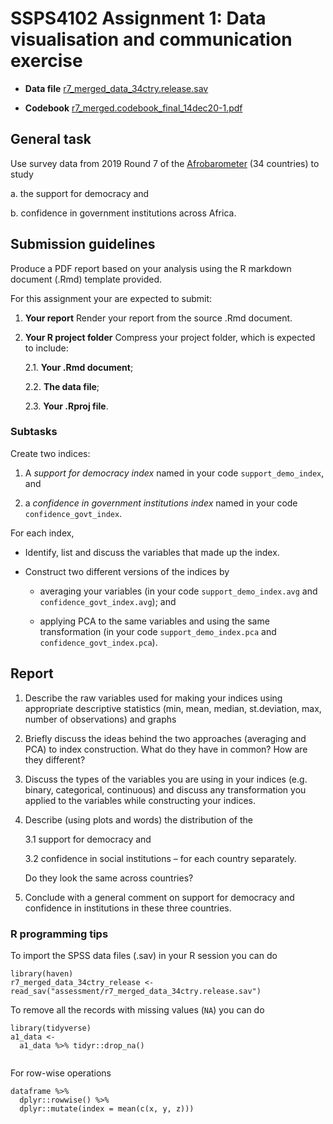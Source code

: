 # SSPS4102 Assignment 1: Data visualisation and communication exercise

* **Data file** [r7_merged_data_34ctry.release.sav](r7_merged_data_34ctry.release.sav)

* **Codebook** [r7_merged.codebook_final_14dec20-1.pdf](r7_merged.codebook_final_14dec20-1.pdf)

## General task 

Use survey data from 2019 Round 7 of the [Afrobarometer](https://www.afrobarometer.org/data/merged-data/) (34 countries) to study

a. the support for democracy and 

b. confidence in government institutions across Africa. 

## Submission guidelines

Produce a PDF report based on your analysis using the R markdown document (.Rmd) template provided. 

For this assignment your are expected to submit:

1. **Your report** Render your report from the source .Rmd document. 

2. **Your R project folder** Compress your project folder, which is expected to include:

    2.1. **Your .Rmd document**;
  
    2.2. **The data file**;
  
    2.3. **Your .Rproj file**.

### Subtasks

Create two indices:

1. A *support for democracy index* named in your code `support_demo_index`, and 

2. a *confidence in government institutions index* named in your code `confidence_govt_index`.

For each index, 

* Identify, list and discuss the variables that made up the index. 

* Construct two different versions of the indices by 

    * averaging your variables (in your code `support_demo_index.avg` and `confidence_govt_index.avg`); and
    
    * applying PCA to the same variables and using the same transformation (in your code `support_demo_index.pca` and `confidence_govt_index.pca`).

## Report

1. Describe  the raw  variables  used  for  making  your indices  using  appropriate  descriptive  statistics  (min, mean, median, st.deviation, max, number of observations) and graphs

2. Briefly  discuss  the  ideas  behind  the  two  approaches  (averaging  and  PCA)  to  index  construction. What do they have in common? How are they different?

3. Discuss the types of the variables you are using in your indices (e.g. binary, categorical, continuous) and discuss any transformation you applied to the variables while constructing your indices.

4. Describe (using plots and words) the distribution of the 

    3.1 support for democracy and 
    
    3.2 confidence  in  social  institutions  –  for  each  country  separately.  
    
    Do  they  look  the  same  across countries? 

6. Conclude with a general comment on support for democracy and confidence in institutions in these three countries. 

### R programming tips

To import the  SPSS data files (.sav) in your R session you can do

```
library(haven)
r7_merged_data_34ctry_release <- read_sav("assessment/r7_merged_data_34ctry.release.sav")
```

To remove all the records with missing values (`NA`) you can do

```
library(tidyverse)
a1_data <- 
  a1_data %>% tidyr::drop_na()
  
```

For row-wise operations

```
dataframe %>%  
  dplyr::rowwise() %>% 
  dplyr::mutate(index = mean(c(x, y, z)))
```
